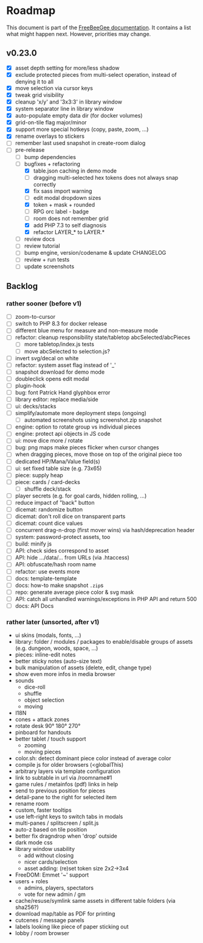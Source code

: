 # Roadmap

This document is part of the [FreeBeeGee documentation](DOCS.md). It contains a list what might happen next. However, priorities may change.

## v0.23.0

* [X] asset depth setting for more/less shadow
* [X] exclude protected pieces from multi-select operation, instead of denying it to all
* [X] move selection via cursor keys
* [X] tweak grid visibility
* [X] cleanup 'x/y' and '3x3:3' in library window
* [X] system separator line in library window
* [X] auto-populate empty data dir (for docker volumes)
* [X] grid-on-tile flag major/minor
* [X] support more special hotkeys (copy, paste, zoom, ...)
* [X] rename overlays to stickers
* [ ] remember last used snapshot in create-room dialog
* [ ] pre-release
  * [ ] bump dependencies
  * [ ] bugfixes + refactoring
    * [X] table.json caching in demo mode
    * [ ] dragging multi-selected hex tokens does not always snap correctly
    * [X] fix sass import warning
    * [ ] edit modal dropdown sizes
    * [X] token + mask + rounded
    * [ ] RPG orc label - badge
    * [ ] room does not remember grid
    * [X] add PHP 7.3 to self diagnosis
    * [X] refactor LAYER_* to LAYER.*
  * [ ] review docs
  * [ ] review tutorial
  * [ ] bump engine, version/codename & update CHANGELOG
  * [ ] review + run tests
  * [ ] update screenshots

## Backlog

### rather sooner (before v1)

* [ ] zoom-to-cursor
* [ ] switch to PHP 8.3 for docker release
* [ ] different blue menu for measure and non-measure mode
* [ ] refactor: cleanup responsibility state/tabletop abcSelected/abcPieces
  * [ ] more tabletop/index.js tests
  * [ ] move abcSelected to selection.js?
* [ ] invert svg/decal on white
* [ ] refactor: system asset flag instead of '_'
* [ ] snapshot download for demo mode
* [ ] doubleclick opens edit modal
* [ ] plugin-hook
* [ ] bug: font Patrick Hand glyphbox error
* [ ] library editor: replace media/side
* [ ] ui: decks/stacks
* [ ] simplify/automate more deployment steps (ongoing)
  * [ ] automated screenshots using screenshot.zip snapshot
* [ ] engine: option to rotate group vs individual pieces
* [ ] engine: protect api objects in JS code
* [ ] ui: move dice more / rotate
* [ ] bug: png maps make pieces flicker when cursor changes
* [ ] when dragging pieces, move those on top of the original piece too
* [ ] dedicated HP/Mana/Value field(s)
* [ ] ui: set fixed table size (e.g. 73x65)
* [ ] piece: supply heap
* [ ] piece: cards / card-decks
  * [ ] shuffle deck/stack
* [ ] player secrets (e.g. for goal cards, hidden rolling, ...)
* [ ] reduce impact of "back" button
* [ ] dicemat: randomize button
* [ ] dicemat: don't roll dice on transparent parts
* [ ] dicemat: count dice values
* [ ] concurrent drag-n-drop (first mover wins) via hash/deprecation header
* [ ] system: password-protect assets, too
* [ ] build: minify js
* [ ] API: check sides correspond to asset
* [ ] API: hide .../data/... from URLs (via .htaccess)
* [ ] API: obfuscate/hash room name
* [ ] refactor: use events more
* [ ] docs: template-template
* [ ] docs: how-to make snapshot `.zip`s
* [ ] repo: generate average piece color & svg mask
* [ ] API: catch all unhandled warnings/exceptions in PHP API and return 500
* [ ] docs: API Docs

### rather later (unsorted, after v1)

* ui skins (modals, fonts, ...)
* library: folder / modules / packages to enable/disable groups of assets (e.g. dungeon, woods, space, ...)
* pieces: inline-edit notes
* better sticky notes (auto-size text)
* bulk manipulation of assets (delete, edit, change type)
* show even more infos in media browser
* sounds
  * dice-roll
  * shuffle
  * object selection
  * moving
* I18N
* cones + attack zones
* rotate desk 90° 180° 270°
* pinboard for handouts
* better tablet / touch support
  * zooming
  * moving pieces
* color.sh: detect dominant piece color instead of average color
* compile js for older browsers (<globalThis)
* arbitrary layers via template configuration
* link to subtable in url via /roomname#1
* game rules / metainfos (pdf) links in help
* send to previous position for pieces
* detail-pane to the right for selected item
* rename room
* custom, faster tooltips
* use left-right keys to switch tabs in modals
* multi-panes / splitscreen / split.js
* auto-z based on tile position
* better fix dragndrop when 'drop' outside
* dark mode css
* library window usability
  * add without closing
  * nicer cards/selection
  * asset adding: (re)set token size 2x2->3x4
* FreeDOM: Emmet '~' support
* users + roles
  * admins, players, spectators
  * vote for new admin / gm
* cache/resuse/symlink same assets in different table folders (via sha256?)
* download map/table as PDF for printing
* cutcenes / message panels
* labels looking like piece of paper sticking out
* lobby / room browser
